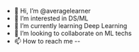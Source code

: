 - 👋 Hi, I’m @averagelearner
- 👀 I’m interested in DS/ML
- 🌱 I’m currently learning Deep Learning
- 💞️ I’m looking to collaborate on ML techs
- 📫 How to reach me --

<!---
averagelearner/averagelearner is a ✨ special ✨ repository because its `README.md` (this file) appears on your GitHub profile.
You can click the Preview link to take a look at your changes.
--->
